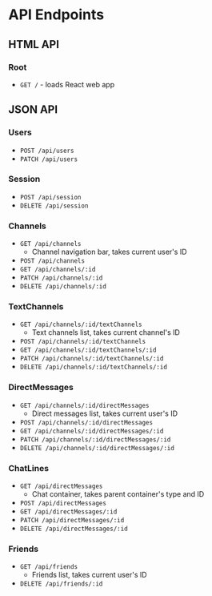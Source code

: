 # API Endpoints

## HTML API

### Root

- `GET /` - loads React web app

## JSON API

### Users

- `POST /api/users`
- `PATCH /api/users`

### Session

- `POST /api/session`
- `DELETE /api/session`

### Channels

- `GET /api/channels`
  - Channel navigation bar, takes current user's ID
- `POST /api/channels`
- `GET /api/channels/:id`
- `PATCH /api/channels/:id`
- `DELETE /api/channels/:id`

### TextChannels

- `GET /api/channels/:id/textChannels`
  - Text channels list, takes current channel's ID
- `POST /api/channels/:id/textChannels`
- `GET /api/channels/:id/textChannels/:id`
- `PATCH /api/channels/:id/textChannels/:id`
- `DELETE /api/channels/:id/textChannels/:id`

### DirectMessages

- `GET /api/channels/:id/directMessages`
  - Direct messages list, takes current user's ID
- `POST /api/channels/:id/directMessages`
- `GET /api/channels/:id/directMessages/:id`
- `PATCH /api/channels/:id/directMessages/:id`
- `DELETE /api/channels/:id/directMessages/:id`

### ChatLines

- `GET /api/directMessages`
  - Chat container, takes parent container's type and ID
- `POST /api/directMessages`
- `GET /api/directMessages/:id`
- `PATCH /api/directMessages/:id`
- `DELETE /api/directMessages/:id`

### Friends

- `GET /api/friends`
  - Friends list, takes current user's ID
- `DELETE /api/friends/:id`
